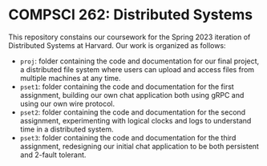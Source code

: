 # COMPSCI 262: Distributed Systems
This repository constains our coursework for the Spring 2023 iteration of Distributed Systems at Harvard. Our work is organized as follows:
- ```proj```: folder containing the code and documentation for our final project, a distributed file system where users can upload and access files from multiple machines at any time.
- ```pset1```: folder containing the code and documentation for the first assignment, building our own chat application both using gRPC and using our own wire protocol.
- ```pset2```: folder containing the code and documentation for the second assignment, experimenting with logical clocks and logs to understand time in a distributed system.
- ```pset3```: folder containing the code and documentation for the third assignment, redesigning our initial chat application to be both persistent and 2-fault tolerant.
